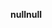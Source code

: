 <span data-ttu-id="fd3c4-101">**null**</span><span class="sxs-lookup"><span data-stu-id="fd3c4-101">**null**</span></span>